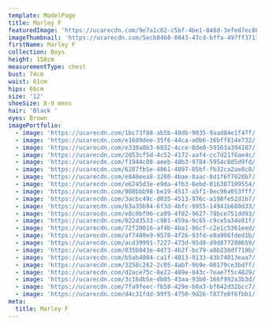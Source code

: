 ```yaml
---
template: ModelPage
title: Marley F
featuredImage: 'https://ucarecdn.com/9e7a1c02-c5bf-4be1-848d-3efed7ec86e1/'
imageThumbnail: 'https://ucarecdn.com/5ecb8460-0843-47cd-bffa-497ff37130bd/'
firstName: Marley F
collection: Boys
height: 158cm
measurementType: chest
bust: 74cm
waist: 61cm
hips: 66cm
size: '12'
shoeSize: 8-9 mens
hair: 'Black '
eyes: Brown
imagePortfolio:
  - image: 'https://ucarecdn.com/1bc73f88-ab5b-40db-9035-9aad84e1f47f/'
  - image: 'https://ucarecdn.com/e1609dee-35f6-44ca-a0b6-36bff814e732/'
  - image: 'https://ucarecdn.com/e338a8b3-6032-4cce-8de0-59163a394107/'
  - image: 'https://ucarecdn.com/2053cf5d-4c52-4172-aaf4-cc7d21f6ae4c/'
  - image: 'https://ucarecdn.com/f1944c08-aeeb-48b3-9784-5954c8d5d9fd/'
  - image: 'https://ucarecdn.com/6207fb5e-4061-4897-85bf-fb32ca2ae8c0/'
  - image: 'https://ucarecdn.com/e840eea8-3280-4bae-8aac-8d1f6f7028b7/'
  - image: 'https://ucarecdn.com/e6245d3e-e9da-4fb3-8ebd-016387109554/'
  - image: 'https://ucarecdn.com/908bbb98-be19-4517-a5f1-8ec96a053fff/'
  - image: 'https://ucarecdn.com/3acbc49c-d035-4513-976c-a198fe52d1b7/'
  - image: 'https://ucarecdn.com/b3a35b94-6f3d-4bfc-9955-14941b680d33/'
  - image: 'https://ucarecdn.com/e8c0bf06-ca99-4f82-9627-78bce751dd93/'
  - image: 'https://ucarecdn.com/022d3533-c981-459a-9c65-c9ce5a34e81f/'
  - image: 'https://ucarecdn.com/72f20016-af4b-4ba1-86cf-c2e1c5361eed/'
  - image: 'https://ucarecdn.com/af7480e9-9578-4f26-93fd-e0a906fded1b/'
  - image: 'https://ucarecdn.com/acd39991-7227-473d-95d8-d9d877288659/'
  - image: 'https://ucarecdn.com/035b043e-4d73-4b2f-bc79-a0b238df719b/'
  - image: 'https://ucarecdn.com/b5ab4084-ca1f-4013-9133-43b74013eaa7/'
  - image: 'https://ucarecdn.com/3258c262-2c05-4abf-9b9e-00179ce3bdff/'
  - image: 'https://ucarecdn.com/d2ace75c-8e22-489e-843c-7eae7f5c4829/'
  - image: 'https://ucarecdn.com/3c16db5e-db05-43aa-93b0-166f992a3b3d/'
  - image: 'https://ucarecdn.com/7fa9feec-fb58-429e-b0a3-bf642d32bcc7/'
  - image: 'https://ucarecdn.com/d4c31fdd-99f5-4750-9d26-f877e0f6fbb1/'
meta:
  title: Marley F
---
```


